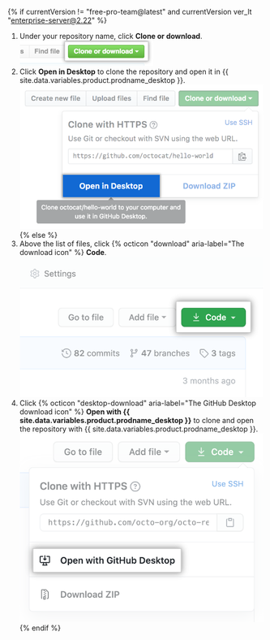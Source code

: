 {% if currentVersion != "free-pro-team@latest" and currentVersion ver_lt "enterprise-server@2.22" %}
1. Under your repository name, click **Clone or download**.
![Clone or download button](/assets/images/help/repository/clone-repo-clone-url-button.png)
1. Click **Open in Desktop** to clone the repository and open it in {{ site.data.variables.product.prodname_desktop }}.
![Open in Desktop button](/assets/images/help/desktop/open-in-desktop-button.png)
{% else %}
1. Above the list of files, click {% octicon "download" aria-label="The download icon" %} **Code**.
  !["Code" button](/assets/images/help/repository/code-button.png)
1. Click {% octicon "desktop-download" aria-label="The GitHub Desktop download icon" %} **Open with {{ site.data.variables.product.prodname_desktop }}** to clone and open the repository with {{ site.data.variables.product.prodname_desktop }}.
  !["Open with {{ site.data.variables.product.prodname_desktop }}" button](/assets/images/help/repository/open-with-desktop.png)
{% endif %}
